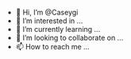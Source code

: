 - 👋 Hi, I’m @Caseygi
- 👀 I’m interested in ...
- 🌱 I’m currently learning ...
- 💞️ I’m looking to collaborate on ...
- 📫 How to reach me ...

<!---
Caseygi/Caseygi is a ✨ special ✨ repository because its `README.md` (this file) appears on your GitHub profile.
You can click the Preview link to take a look at your changes.
--->
